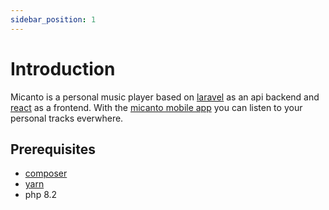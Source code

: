 ```yaml
---
sidebar_position: 1
---
```


# Introduction
Micanto is a personal music player based on <a href="https://laravel.com/">laravel</a> as an api backend and <a href="https://react.dev/">react</a> as a frontend.
With the  <a href="https://github.com/micanto-music/app">micanto mobile app</a> you can listen to your personal tracks everwhere.

## Prerequisites
* <a href="https://getcomposer.org/" target="_blank">composer</a>
* <a href="https://classic.yarnpkg.com/en/"  target="_blank">yarn</a>
* php 8.2
